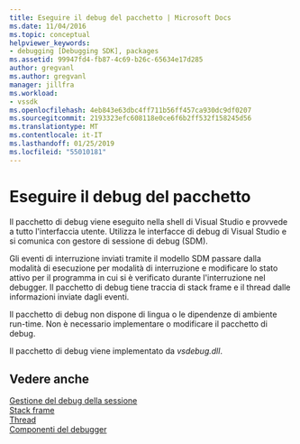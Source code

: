 ```yaml
---
title: Eseguire il debug del pacchetto | Microsoft Docs
ms.date: 11/04/2016
ms.topic: conceptual
helpviewer_keywords:
- debugging [Debugging SDK], packages
ms.assetid: 99947fd4-fb87-4c69-b26c-65634e17d285
author: gregvanl
ms.author: gregvanl
manager: jillfra
ms.workload:
- vssdk
ms.openlocfilehash: 4eb843e63dbc4ff711b56ff457ca930dc9df0207
ms.sourcegitcommit: 2193323efc608118e0ce6f6b2ff532f158245d56
ms.translationtype: MT
ms.contentlocale: it-IT
ms.lasthandoff: 01/25/2019
ms.locfileid: "55010181"
---
```

# <a name="debug-package"></a>Eseguire il debug del pacchetto
Il pacchetto di debug viene eseguito nella shell di Visual Studio e provvede a tutto l'interfaccia utente. Utilizza le interfacce di debug di Visual Studio e si comunica con gestore di sessione di debug (SDM).  
  
 Gli eventi di interruzione inviati tramite il modello SDM passare dalla modalità di esecuzione per modalità di interruzione e modificare lo stato attivo per il programma in cui si è verificato durante l'interruzione nel debugger. Il pacchetto di debug tiene traccia di stack frame e il thread dalle informazioni inviate dagli eventi.  
  
 Il pacchetto di debug non dispone di lingua o le dipendenze di ambiente run-time. Non è necessario implementare o modificare il pacchetto di debug.  
  
 Il pacchetto di debug viene implementato da *vsdebug.dll*.  
  
## <a name="see-also"></a>Vedere anche  
 [Gestione del debug della sessione](../../extensibility/debugger/session-debug-manager.md)   
 [Stack frame](../../extensibility/debugger/stack-frames.md)   
 [Thread](../../extensibility/debugger/threads.md)   
 [Componenti del debugger](../../extensibility/debugger/debugger-components.md)
